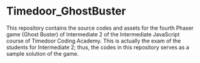 # Timedoor_GhostBuster
This repository contains the source codes and assets for the fourth Phaser game (Ghost Buster) of Intermediate 2 of the Intermediate JavaScript course of Timedoor Coding Academy. This is actually the exam of the students for Intermediate 2; thus, the codes in this repository serves as a sample solution of the game.
